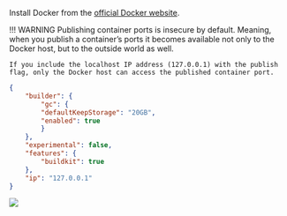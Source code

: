 Install Docker from the [official Docker website](https://docker.com/products/docker-desktop).

!!! WARNING
    Publishing container ports is insecure by default. Meaning, when you publish a container’s ports it becomes available not only to the Docker host, but to the outside world as well.

    If you include the localhost IP address (127.0.0.1) with the publish flag, only the Docker host can access the published container port.

```json
{
    "builder": {
        "gc": {
        "defaultKeepStorage": "20GB",
        "enabled": true
        }
    },
    "experimental": false,
    "features": {
        "buildkit": true
    },
    "ip": "127.0.0.1"
}
```

<img align="center" src="/img/docker.png">
